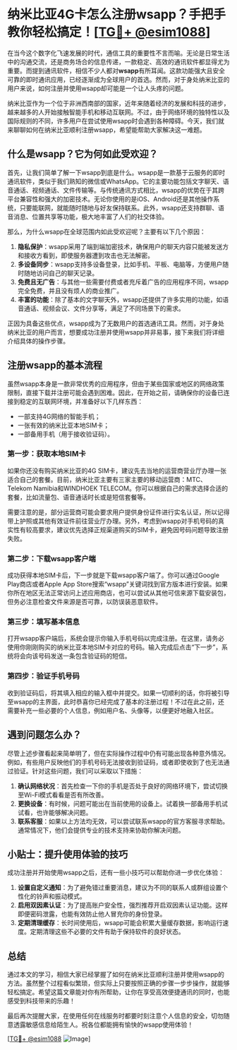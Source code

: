 # 纳米比亚4G卡怎么注册wsapp？手把手教你轻松搞定！[[TG💪+ @esim1088](https://t.me/s/esim1088)]

在当今这个数字化飞速发展的时代，通信工具的重要性不言而喻。无论是日常生活中的沟通交流，还是商务场合的信息传递，一款稳定、高效的通讯软件都显得尤为重要。而提到通讯软件，相信不少人都对**wsapp**有所耳闻。这款功能强大且安全可靠的即时通讯应用，已经逐渐成为全球用户的首选。然而，对于身处纳米比亚的用户来说，如何注册并使用wsapp却可能是一个让人头疼的问题。

纳米比亚作为一个位于非洲西南部的国家，近年来随着经济的发展和科技的进步，越来越多的人开始接触智能手机和移动互联网。不过，由于网络环境的独特性以及国际规则的不同，许多用户在尝试使用wsapp时会遇到各种障碍。今天，我们就来聊聊如何在纳米比亚顺利注册wsapp，希望能帮助大家解决这一难题。

## 什么是wsapp？它为何如此受欢迎？

首先，让我们简单了解一下wsapp到底是什么。wsapp是一款基于云服务的即时通讯软件，类似于我们熟知的微信或WhatsApp。它的主要功能包括文字聊天、语音通话、视频通话、文件传输等。与传统通讯方式相比，wsapp的优势在于其跨平台兼容性和强大的加密技术。无论你使用的是iOS、Android还是其他操作系统，只要能联网，就能随时随地与好友保持联系。此外，wsapp还支持群聊、语音消息、位置共享等功能，极大地丰富了人们的社交体验。

那么，为什么wsapp在全球范围内如此受欢迎呢？主要有以下几个原因：

1. **隐私保护**：wsapp采用了端到端加密技术，确保用户的聊天内容只能被发送方和接收方看到，即使服务器遭到攻击也无法解密。
2. **多设备同步**：wsapp支持多设备登录，比如手机、平板、电脑等，方便用户随时随地访问自己的聊天记录。
3. **免费且无广告**：与其他一些需要付费或者充斥着广告的应用程序不同，wsapp完全免费，并且没有烦人的商业推广。
4. **丰富的功能**：除了基本的文字聊天外，wsapp还提供了许多实用的功能，如语音通话、视频会议、文件分享等，满足了不同场景下的需求。

正因为具备这些优点，wsapp成为了无数用户的首选通讯工具。然而，对于身处纳米比亚的用户而言，想要成功注册并使用wsapp并非易事，接下来我们将详细介绍具体的操作步骤。

## 注册wsapp的基本流程

虽然wsapp本身是一款非常优秀的应用程序，但由于某些国家或地区的网络政策限制，直接下载并注册可能会遇到困难。因此，在开始之前，请确保你的设备已连接到稳定的互联网环境，并准备好以下几样东西：

- 一部支持4G网络的智能手机；
- 一张有效的纳米比亚本地SIM卡；
- 一部备用手机（用于接收验证码）。

### 第一步：获取本地SIM卡

如果你还没有购买纳米比亚的4G SIM卡，建议先去当地的运营商营业厅办理一张适合自己的套餐。目前，纳米比亚主要有三家主要的移动运营商：MTC、Telekom Namibia和WINDHOEK TELECOM。你可以根据自己的需求选择合适的套餐，比如流量包、语音通话时长或是短信套餐等。

需要注意的是，部分运营商可能会要求用户提供身份证件进行实名认证，所以记得带上护照或其他有效证件前往营业厅办理。另外，考虑到wsapp对手机号码的真实性有较高要求，建议优先选择正规渠道购买的SIM卡，避免因号码问题导致注册失败。

### 第二步：下载wsapp客户端

成功获得本地SIM卡后，下一步就是下载wsapp客户端了。你可以通过Google Play商店或者Apple App Store搜索“wsapp”关键词找到官方版本进行安装。如果你所在地区无法正常访问上述应用商店，也可以尝试从其他可信来源下载安装包，但务必注意检查文件来源是否可靠，以防误装恶意软件。

### 第三步：填写基本信息

打开wsapp客户端后，系统会提示你输入手机号码以完成注册。在这里，请务必使用你刚刚购买的纳米比亚本地SIM卡对应的号码。输入完成后点击“下一步”，系统将会向该号码发送一条包含验证码的短信。

### 第四步：验证手机号码

收到验证码后，将其填入相应的输入框中并提交。如果一切顺利的话，你将被引导至wsapp的主界面，此时恭喜你已经完成了基本的注册过程！不过在此之前，还需要补充一些必要的个人信息，例如用户名、头像等，以便更好地融入社区。

## 遇到问题怎么办？

尽管上述步骤看起来简单明了，但在实际操作过程中仍有可能出现各种意外情况。例如，有些用户反映他们的手机号码无法接收到验证码，或者即使收到了也无法通过验证。针对这些问题，我们可以采取以下措施：

1. **确认网络状况**：首先检查一下你的手机是否处于良好的网络环境下，尝试切换至Wi-Fi模式看看是否有所改善。
2. **更换设备**：有时候，问题可能出在当前使用的设备上。试着换一部备用手机试试看，也许能够解决问题。
3. **联系客服**：如果以上方法均无效，可以尝试联系wsapp的官方客服寻求帮助。通常情况下，他们会提供专业的技术支持来协助你解决问题。

## 小贴士：提升使用体验的技巧

成功注册并开始使用wsapp之后，还有一些小技巧可以帮助你进一步优化体验：

1. **设置自定义通知**：为了避免错过重要消息，建议为不同的联系人或群组设置个性化的铃声和振动模式。
2. **启用双因素认证**：为了提高账户安全性，强烈推荐开启双因素认证功能。这样即便密码泄露，也能有效防止他人冒充你的身份登录。
3. **定期清理缓存**：长时间使用后，wsapp可能会积累大量缓存数据，影响运行速度。定期清理这些不必要的文件有助于保持软件的良好状态。

## 总结

通过本文的学习，相信大家已经掌握了如何在纳米比亚顺利注册并使用wsapp的方法。虽然整个过程看似繁琐，但实际上只要按照正确的步骤一步步操作，就能够轻松搞定。希望这篇文章能对你有所帮助，让你在享受高效便捷通讯的同时，也能感受到科技带来的乐趣！

最后再次提醒大家，在使用任何在线服务时都要时刻注意个人信息的安全，切勿随意透露敏感信息给陌生人。祝各位都能拥有愉快的wsapp使用体验！

[[TG💪+ @esim1088](https://t.me/s/esim1088) ![Image](https://i.postimg.cc/4NQfJmqS/Snipaste-2025-05-13-00-14-12.png)]